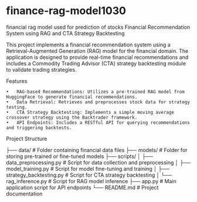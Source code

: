 # finance-rag-model1030
financial rag model used for prediction of stocks
Financial Recommendation System using RAG and CTA Strategy Backtesting

This project implements a financial recommendation system using a Retrieval-Augmented Generation (RAG) model for the financial domain. The application is designed to provide real-time financial recommendations and includes a Commodity Trading Advisor (CTA) strategy backtesting module to validate trading strategies.

Features

	•	RAG-based Recommendations: Utilizes a pre-trained RAG model from HuggingFace to generate financial recommendations.
	•	Data Retrieval: Retrieves and preprocesses stock data for strategy testing.
	•	CTA Strategy Backtesting: Implements a simple moving average crossover strategy using the Backtrader framework.
	•	API Endpoints: Includes a RESTful API for querying recommendations and triggering backtests.
 Project Structure
 
 ├── data/                   # Folder containing financial data files
├── models/                 # Folder for storing pre-trained or fine-tuned models
├── scripts/
│   ├── data_preprocessing.py  # Script for data collection and preprocessing
│   ├── model_training.py      # Script for model fine-tuning and training
│   ├── strategy_backtesting.py # Script for CTA strategy backtesting
│   └── rag_inference.py       # Script for RAG model inference
├── app.py                 # Main application script for API endpoints
└── README.md              # Project documentation
